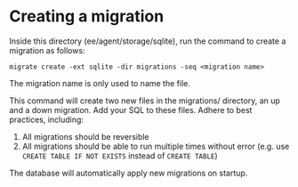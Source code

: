 # Creating a migration

Inside this directory (ee/agent/storage/sqlite), run the command to create a migration as follows:

```
migrate create -ext sqlite -dir migrations -seq <migration name>
```

The migration name is only used to name the file.

This command will create two new files in the migrations/ directory, an up and a down migration.
Add your SQL to these files. Adhere to best practices, including:

1. All migrations should be reversible
1. All migrations should be able to run multiple times without error (e.g. use `CREATE TABLE IF NOT EXISTS` instead of `CREATE TABLE`)

The database will automatically apply new migrations on startup.
